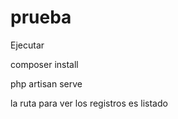 # prueba

Ejecutar   

composer install

php artisan serve

la ruta para ver los registros es listado
